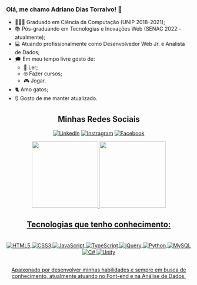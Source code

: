 ### Olá, me chamo Adriano Dias Torralvo! 👋

- 🧑🏻‍🎓 Graduado em Ciência da Computação (UNIP 2018-2021);
- 📚 Pós-graduando em Tecnologias e Inovações Web (SENAC 2022 - atualmente);
- 💻 Atuando profissionalmente como Desenvolvedor Web Jr. e Analista de Dados;
- 🗯️ Em meu tempo livre gosto de:
  - 📖 Ler;
  - 🤓 Fazer cursos;
  - 🎮 Jogar.
- 🐈 Amo gatos;
- 🔃 Gosto de me manter atualizado.

<div align="center">
  <h2>Minhas Redes Sociais</h2>
<div>

[![LinkedIn](https://img.shields.io/badge/LinkedIn-0077B5?style=for-the-badge&logo=linkedin&logoColor=white)](https://www.linkedin.com/in/adriano-dias-torralvo/)
[![Instragram](https://img.shields.io/badge/Instagram-E4405F?style=for-the-badge&logo=instagram&logoColor=white)](https://www.instagram.com/adt1710/)
[![Facebook](https://img.shields.io/badge/Facebook-1877F2?style=for-the-badge&logo=facebook&logoColor=white)](https://www.facebook.com/adriano.diastorralvo)

<div style="display:flex;flex-direction:column">
  <a href="https://github.com/adt1710"><img height="180em" src="https://github-readme-stats.vercel.app/api?username=adt1710&show_icons=true&theme=dark&include_all_commits=true&count_private=true"/>
 <img height="180em" src="https://github-readme-stats.vercel.app/api/top-langs/?username=adt1710&layout=compact&langs_count=8&theme=dark"/>
</div>



<div align="center">
  <h2>Tecnologias que tenho conhecimento:</h2>
<div>
<div style="display:inline_block"><br>
  <img align='center' alt="HTML5" src="https://img.shields.io/badge/HTML5-E34F26?style=for-the-badge&logo=html5&logoColor=white"/>
  <img align='center' alt="CSS3" src="https://img.shields.io/badge/CSS3-1572B6?style=for-the-badge&logo=css3&logoColor=white"/>
  <img align='center' alt="JavaScript" src="https://img.shields.io/badge/JavaScript-F7DF1E?style=for-the-badge&logo=javascript&logoColor=black"/>
  <img align='center' alt="TypeScript" src="https://img.shields.io/badge/TypeScript-007ACC?style=for-the-badge&logo=typescript&logoColor=white"/>
  <img align='center' alt="jQuery" src="https://img.shields.io/badge/jQuery-0769AD?style=for-the-badge&logo=jquery&logoColor=white"/>
  <img align='center' alt="Python" src="https://img.shields.io/badge/Python-14354C?style=for-the-badge&logo=python&logoColor=white"/>
  <img align='center' alt="MySQL" src="https://img.shields.io/badge/MySQL-00000F?style=for-the-badge&logo=mysql&logoColor=white"/>
  <img align='center' alt="C#" src="https://img.shields.io/badge/C%23-239120?style=for-the-badge&logo=c-sharp&logoColor=white"/>
  <img align='center' alt="Unity" src="https://img.shields.io/badge/Unity-100000?style=for-the-badge&logo=unity&logoColor=white"/>
</div><br>

Apaixonado por desenvolver minhas habilidades e sempre em busca de conhecimento, atualmente atuando no Font-end e na Análise de Dados.
